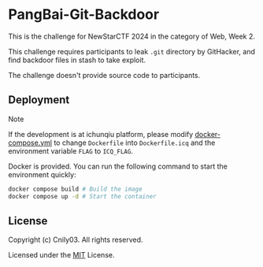 # PangBai-Git-Backdoor

This is the challenge for NewStarCTF 2024 in the category of Web, Week 2.

This challenge requires participants to leak `.git` directory by GitHacker, and find backdoor files in stash to take exploit.

The challenge doesn't provide source code to participants.

## Deployment

> [!NOTE]
> If the development is at ichunqiu platform, please modify [docker-compose.yml](docker-compose.yml) to change `Dockerfile` into `Dockerfile.icq` and the environment variable `FLAG` to `ICQ_FLAG`.

Docker is provided. You can run the following command to start the environment quickly:

```bash
docker compose build # Build the image
docker compose up -d # Start the container
```

## License

Copyright (c) Cnily03. All rights reserved.

Licensed under the [MIT](LICENSE) License.
